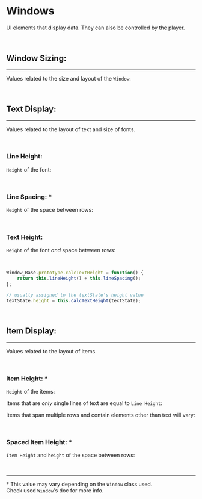 # Windows
UI elements that display data. They can also be controlled by the player.

<br>

## Window Sizing:
---
Values related to the size and layout of the `Window`.

<br>

## Text Display:
---
Values related to the layout of text and size of fonts.

<br>

### **Line Height:**
`Height` of the font:
<!-- insert example image here -->

<br>

### **Line Spacing:** *
`Height` of the space between rows:
<!-- insert example image here -->

<br>

### **Text Height:**
`Height` of the font *and* space between rows:
<!-- insert example image here -->

<br>

```js
Window_Base.prototype.calcTextHeight = function() {
    return this.lineHeight() + this.lineSpacing();
};

// usually assigned to the textState's height value
textState.height = this.calcTextHeight(textState);
```

<br>

## Item Display:
---
Values related to the layout of items.

<br>

### **Item Height:** *
`Height` of the items:

Items that are *only* single lines of text are equal to `Line Height`:
<!-- insert example image here -->

Items that span multiple rows and contain elements other than text will vary:
<!-- insert example image here -->

<br>

### **Spaced Item Height:** *
`Item Height` and `height` of the space between rows:
<!-- insert example image here -->

<br>

---
\* This value may vary depending on the `Window` class used.
<br>
Check used `Window`'s doc for more info.

<br>


